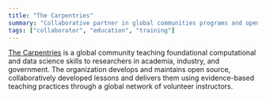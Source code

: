 ```yaml
---
title: "The Carpentries"
summary: "Collaborative partner in global communities programs and open science education"
tags: ["collaborator", "education", "training"]
---
```


[The Carpentries](https://carpentries.org/) is a global community teaching foundational computational and data science skills to researchers in academia, industry, and government. The organization develops and maintains open source, collaboratively developed lessons and delivers them using evidence-based teaching practices through a global network of volunteer instructors.